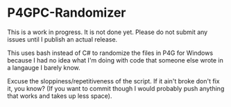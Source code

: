 # P4GPC-Randomizer
This is a work in progress. It is not done yet. Please do not submit any issues until I publish an actual release.

This uses bash instead of C# to randomize the files in P4G for Windows because I had no idea what I'm doing with code that someone else wrote in a langauge I barely know.

Excuse the sloppiness/repetitiveness of the script. If it ain't broke don't fix it, you know? (If you want to commit though I would probably push anything that works and takes up less space).
